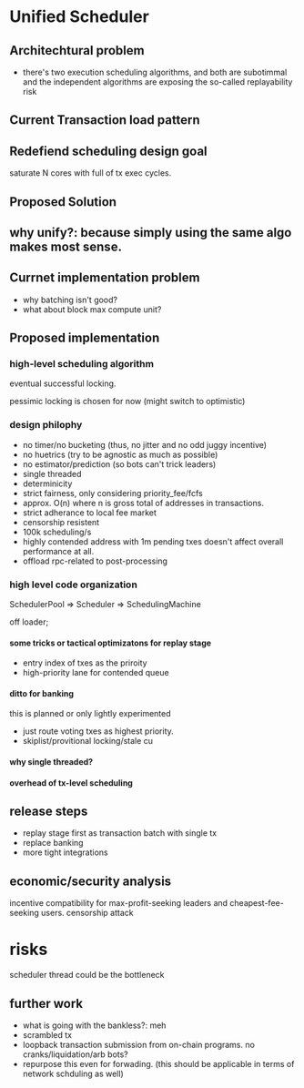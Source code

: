 # Unified Scheduler

## Architechtural problem

- there's two execution scheduling algorithms, and both are subotimmal
and the independent algorithms are exposing the so-called replayability risk
 
## Current Transaction load pattern

## Redefiend scheduling design goal

saturate N cores with full of tx exec cycles.

## Proposed Solution

## why unify?: because simply using the same algo makes most sense.

## Currnet implementation problem

- why batching isn't good?
- what about block max compute unit?

## Proposed implementation

### high-level scheduling algorithm

eventual successful locking.

pessimic locking is chosen for now (might switch to optimistic)


### design philophy

- no timer/no bucketing (thus, no jitter and no odd juggy incentive)
- no huetrics (try to be agnostic as much as possible)
- no estimator/prediction (so bots can't trick leaders)
- single threaded
- determinicity
- strict fairness, only considering priority_fee/fcfs
- approx. O(n) where n is gross total of addresses in transactions.
- strict adherance to local fee market
- censorship resistent
- 100k scheduling/s
- highly contended address with 1m pending txes doesn't affect overall performance at all.
- offload rpc-related to post-processing

### high level code organization

SchedulerPool => Scheduler => SchedulingMachine

off loader;

#### some tricks or tactical optimizatons for replay stage

- entry index of txes as the priroity 
- high-priority lane for contended queue

#### ditto for banking

this is planned or only lightly experimented

- just route voting txes as highest priority.
- skiplist/provitional locking/stale cu

#### why single threaded?

#### overhead of tx-level scheduling


## release steps

- replay stage first as transaction batch with single tx
- replace banking
- more tight integrations

## economic/security analysis

incentive compatibility for max-profit-seeking leaders and cheapest-fee-seeking users.
censorship attack

# risks

scheduler thread could be the bottleneck

## further work
- what is going with the bankless?: meh
- scrambled tx
- loopback transaction submission from on-chain programs. no cranks/liquidation/arb bots?
- repurpose this even for forwading. (this should be applicable in terms of network schduling as well)
